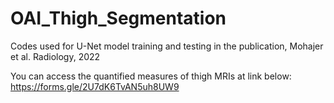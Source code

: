 # OAI_Thigh_Segmentation
Codes used for U-Net model training and testing in the publication, Mohajer et al. Radiology, 2022

You can access the quantified measures of thigh MRIs at link below:
https://forms.gle/2U7dK6TvAN5uh8UW9
